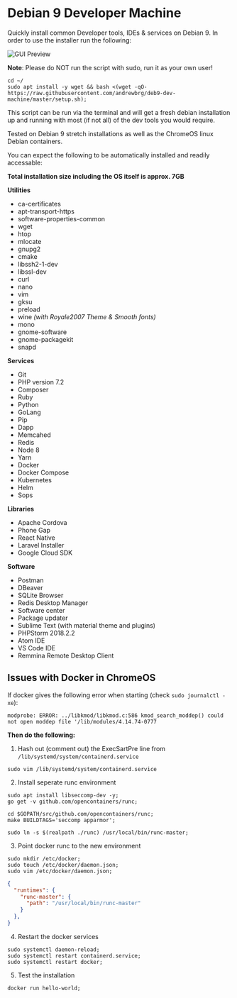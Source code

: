 # Debian 9 Developer Machine
Quickly install common Developer tools, IDEs &amp; services on Debian 9. In order to use the installer run the following:

![GUI Preview](https://preview.ibb.co/iU3DDe/options.jpg)

__Note__: Please do NOT run the script with sudo, run it as your own user!

```
cd ~/
sudo apt install -y wget && bash <(wget -qO- https://raw.githubusercontent.com/andrewbrg/deb9-dev-machine/master/setup.sh);
```

This script can be run via the terminal and will get a fresh debian installation up and running with most (if not all) of the dev tools you would require.

Tested on Debian 9 stretch installations as well as the ChromeOS linux Debian containers.

You can expect the following to be automatically installed and readily accessable:

**Total installation size including the OS itself is approx. 7GB**

**Utilities**
- ca-certificates
- apt-transport-https
- software-properties-common
- wget
- htop
- mlocate
- gnupg2
- cmake
- libssh2-1-dev
- libssl-dev
- curl
- nano
- vim
- gksu
- preload
- wine _(with Royale2007 Theme & Smooth fonts)_
- mono
- gnome-software
- gnome-packagekit
- snapd

**Services**
- Git
- PHP version 7.2
- Composer
- Ruby
- Python
- GoLang
- Pip
- Dapp
- Memcahed
- Redis
- Node 8
- Yarn
- Docker
- Docker Compose
- Kubernetes
- Helm
- Sops

**Libraries**
- Apache Cordova
- Phone Gap
- React Native
- Laravel Installer
- Google Cloud SDK

**Software**
- Postman
- DBeaver
- SQLite Browser
- Redis Desktop Manager
- Software center
- Package updater
- Sublime Text (with material theme and plugins)
- PHPStorm 2018.2.2
- Atom IDE
- VS Code IDE
- Remmina Remote Desktop Client

## Issues with Docker in ChromeOS

If docker gives the following error when starting (check `sudo journalctl -xe`):

```
modprobe: ERROR: ../libkmod/libkmod.c:586 kmod_search_moddep() could not open moddep file '/lib/modules/4.14.74-0777
```

**Then do the following:**

1. Hash out (comment out) the ExecSartPre line from `/lib/systemd/system/containerd.service`

```
sudo vim /lib/systemd/system/containerd.service
```

2. Install seperate runc environment

```
sudo apt install libseccomp-dev -y;
go get -v github.com/opencontainers/runc;

cd $GOPATH/src/github.com/opencontainers/runc;
make BUILDTAGS='seccomp apparmor';

sudo ln -s $(realpath ./runc) /usr/local/bin/runc-master;
```

3. Point docker runc to the new environment

```
sudo mkdir /etc/docker;
sudo touch /etc/docker/daemon.json;
sudo vim /etc/docker/daemon.json;
```

```json
{
  "runtimes": {
    "runc-master": {
      "path": "/usr/local/bin/runc-master"
    }
  },
}
```

4. Restart the docker services

```
sudo systemctl daemon-reload;
sudo systemctl restart containerd.service;
sudo systemctl restart docker;
```

5. Test the installation

```
docker run hello-world;
```
